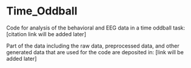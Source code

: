 # Time_Oddball
Code for analysis of the behavioral and EEG data in a time oddball task:
[citation link will be added later]

Part of the data including the raw data, preprocessed data, and other generated data that are used for the code are deposited in:
[link will be added later]
